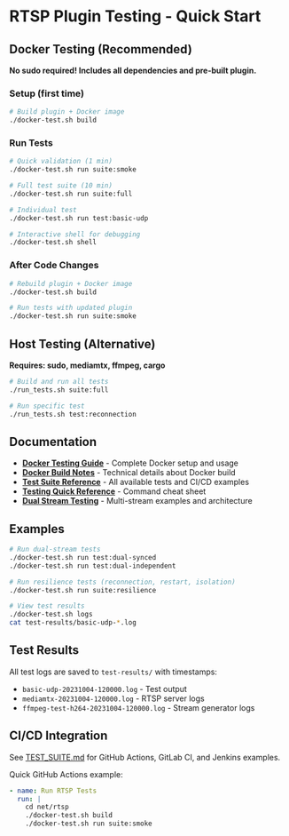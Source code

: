 # RTSP Plugin Testing - Quick Start

## Docker Testing (Recommended)

**No sudo required! Includes all dependencies and pre-built plugin.**

### Setup (first time)
```bash
# Build plugin + Docker image
./docker-test.sh build
```

### Run Tests
```bash
# Quick validation (1 min)
./docker-test.sh run suite:smoke

# Full test suite (10 min)
./docker-test.sh run suite:full

# Individual test
./docker-test.sh run test:basic-udp

# Interactive shell for debugging
./docker-test.sh shell
```

### After Code Changes
```bash
# Rebuild plugin + Docker image
./docker-test.sh build

# Run tests with updated plugin
./docker-test.sh run suite:smoke
```

## Host Testing (Alternative)

**Requires: sudo, mediamtx, ffmpeg, cargo**

```bash
# Build and run all tests
./run_tests.sh suite:full

# Run specific test
./run_tests.sh test:reconnection
```

## Documentation

- **[Docker Testing Guide](docs/DOCKER_TESTING.md)** - Complete Docker setup and usage
- **[Docker Build Notes](docs/DOCKER_BUILD_NOTES.md)** - Technical details about Docker build
- **[Test Suite Reference](docs/TEST_SUITE.md)** - All available tests and CI/CD examples
- **[Testing Quick Reference](docs/TESTING_QUICKREF.md)** - Command cheat sheet
- **[Dual Stream Testing](docs/DUAL_STREAM_TESTING.md)** - Multi-stream examples and architecture

## Examples

```bash
# Run dual-stream tests
./docker-test.sh run test:dual-synced
./docker-test.sh run test:dual-independent

# Run resilience tests (reconnection, restart, isolation)
./docker-test.sh run suite:resilience

# View test results
./docker-test.sh logs
cat test-results/basic-udp-*.log
```

## Test Results

All test logs are saved to `test-results/` with timestamps:
- `basic-udp-20231004-120000.log` - Test output
- `mediamtx-20231004-120000.log` - RTSP server logs
- `ffmpeg-test-h264-20231004-120000.log` - Stream generator logs

## CI/CD Integration

See [TEST_SUITE.md](docs/TEST_SUITE.md) for GitHub Actions, GitLab CI, and Jenkins examples.

Quick GitHub Actions example:
```yaml
- name: Run RTSP Tests
  run: |
    cd net/rtsp
    ./docker-test.sh build
    ./docker-test.sh run suite:smoke
```
